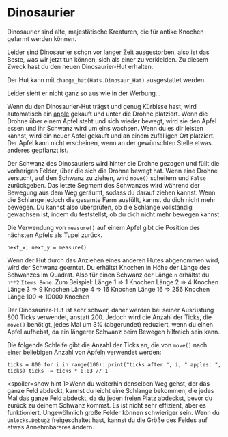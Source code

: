 # Dinosaurier
Dinosaurier sind alte, majestätische Kreaturen, die für antike Knochen gefarmt werden können.

Leider sind Dinosaurier schon vor langer Zeit ausgestorben, also ist das Beste, was wir jetzt tun können, sich als einer zu verkleiden.
Zu diesem Zweck hast du den neuen Dinosaurier-Hut erhalten.

Der Hut kann mit
`change_hat(Hats.Dinosaur_Hat)`
ausgestattet werden.

Leider sieht er nicht ganz so aus wie in der Werbung...

Wenn du den Dinosaurier-Hut trägst und genug Kürbisse hast, wird automatisch ein [apple](objects/apple) gekauft und unter die Drohne platziert.
Wenn die Drohne über einem Apfel steht und sich wieder bewegt, wird sie den Apfel essen und ihr Schwanz wird um eins wachsen. Wenn du es dir leisten kannst, wird ein neuer Apfel gekauft und an einem zufälligen Ort platziert.
Der Apfel kann nicht erscheinen, wenn an der gewünschten Stelle etwas anderes gepflanzt ist.

Der Schwanz des Dinosauriers wird hinter die Drohne gezogen und füllt die vorherigen Felder, über die sich die Drohne bewegt hat. Wenn eine Drohne versucht, auf den Schwanz zu ziehen, wird `move()` scheitern und `False` zurückgeben. 
Das letzte Segment des Schwanzes wird während der Bewegung aus dem Weg geräumt, sodass du darauf ziehen kannst. Wenn die Schlange jedoch die gesamte Farm ausfüllt, kannst du dich nicht mehr bewegen. Du kannst also überprüfen, ob die Schlange vollständig gewachsen ist, indem du feststellst, ob du dich nicht mehr bewegen kannst.

Die Verwendung von `measure()` auf einem Apfel gibt die Position des nächsten Apfels als Tupel zurück.

`next_x, next_y = measure()`

Wenn der Hut durch das Anziehen eines anderen Hutes abgenommen wird, wird der Schwanz geerntet.
Du erhältst Knochen in Höhe der Länge des Schwanzes im Quadrat. Also für einen Schwanz der Länge `n` erhältst du `n**2` `Items.Bone`. 
Zum Beispiel:
Länge 1 => 1 Knochen
Länge 2 => 4 Knochen
Länge 3 => 9 Knochen
Länge 4 => 16 Knochen
Länge 16 => 256 Knochen
Länge 100 => 10000 Knochen

Der Dinosaurier-Hut ist sehr schwer, daher werden bei seiner Ausrüstung 800 Ticks verwendet, anstatt 200. Jedoch wird die Anzahl der Ticks, die `move()` benötigt, jedes Mal um 3% (abgerundet) reduziert, wenn du einen Apfel aufhebst, da ein längerer Schwanz beim Bewegen hilfreich sein kann.

Die folgende Schleife gibt die Anzahl der Ticks an, die von `move()` nach einer beliebigen Anzahl von Äpfeln verwendet werden:

`ticks = 800
for i in range(100):
    print("ticks after ", i, " apples: ", ticks)
    ticks -= ticks * 0.03 // 1`

<spoiler=show hint 1>Wenn du weiterhin denselben Weg gehst, der das ganze Feld abdeckt, kannst du leicht eine Schlange bekommen, die jedes Mal das ganze Feld abdeckt, da du jeden freien Platz abdeckst, bevor du zurück zu deinem Schwanz kommst. Es ist nicht sehr effizient, aber es funktioniert.
Ungewöhnlich große Felder können schwieriger sein. Wenn du `Unlocks.Debug2` freigeschaltet hast, kannst du die Größe des Feldes auf etwas Annehmbareres ändern.</spoiler>